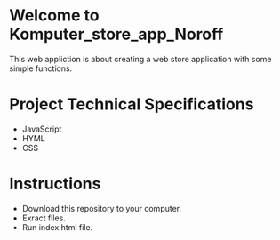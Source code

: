 # Welcome to Komputer_store_app_Noroff
This web appliction is about creating a web store application with some simple functions.
# Project Technical Specifications
- JavaScript
- HYML
- CSS
# Instructions
- Download this repository to your computer.
- Exract files.
- Run index.html file.
